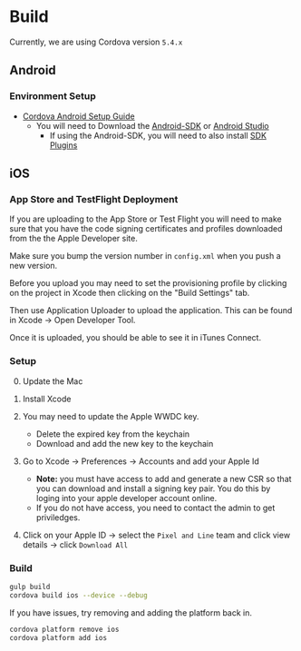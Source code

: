 # Build

Currently, we are using Cordova version `5.4.x`

## Android

### Environment Setup
  * [Cordova Android Setup Guide](https://cordova.apache.org/docs/en/5.4.0/guide/platforms/android/index.html)
    * You will need to Download the [Android-SDK](http://developer.android.com/sdk/installing/index.html?pkg=tools) or [Android Studio](http://developer.android.com/sdk/index.html)
        * If using the Android-SDK, you will need to also install [SDK Plugins](http://developer.android.com/sdk/installing/adding-packages.html)

## iOS

### App Store and TestFlight Deployment

If you are uploading to the App Store or Test Flight you will need to make sure that you have the code signing certificates and profiles downloaded
from the the Apple Developer site.

Make sure you bump the version number in `config.xml` when you push a new version.

Before you upload you may need to set the provisioning profile by clicking on the project in Xcode then clicking on the "Build Settings" tab.

Then use Application Uploader to upload the application.  This can be found in Xcode -> Open Developer Tool.

Once it is uploaded, you should be able to see it in iTunes Connect.

### Setup

0. Update the Mac
1. Install Xcode
2. You may need to update the Apple WWDC key.
   * Delete the expired key from the keychain
   * Download and add the new key to the keychain
3. Go to Xcode -> Preferences -> Accounts and add your Apple Id
    * **Note:** you must have access to add and generate a new CSR so that you can download and install a signing key pair.
    You do this by loging into your apple developer account online.
    * If you do not have access, you need to contact the admin to get priviledges.

4. Click on your Apple ID -> select the `Pixel and Line` team and click view details -> click `Download All`


### Build

```bash
gulp build
cordova build ios --device --debug

```

If you have issues, try removing and adding the platform back in.

```bash
cordova platform remove ios
cordova platform add ios
```
